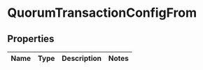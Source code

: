 

# QuorumTransactionConfigFrom


## Properties

| Name | Type | Description | Notes |
|------------ | ------------- | ------------- | -------------|



